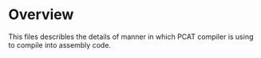 <link href="http://kevinburke.bitbucket.org/markdowncss/markdown.css" rel="stylesheet"></link>


# Overview

This files describles the details of manner in which PCAT compiler is using to compile into assembly code.

